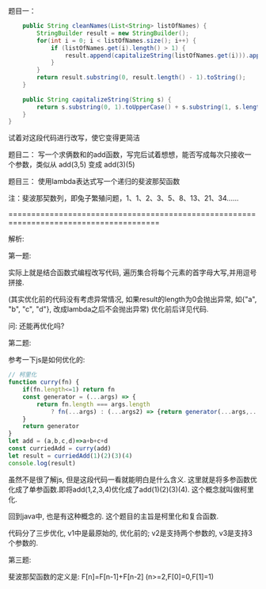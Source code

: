 题目一：
```java
    public String cleanNames(List<String> listOfNames) {
        StringBuilder result = new StringBuilder();
        for(int i = 0; i < listOfNames.size(); i++) {
            if (listOfNames.get(i).length() > 1) {
                result.append(capitalizeString(listOfNames.get(i))).append(",");
            }
        }
        return result.substring(0, result.length() - 1).toString();
    }
 
    public String capitalizeString(String s) {
        return s.substring(0, 1).toUpperCase() + s.substring(1, s.length());
    }
}

```

试着对这段代码进行改写，使它变得更简洁

题目二：
写一个求俩数和的add函数，写完后试着想想，能否写成每次只接收一个参数，类似从 add(3,5) 变成 add(3)(5)

题目三：
使用lambda表达式写一个递归的斐波那契函数

注：斐波那契数列，即兔子繁殖问题，1、1、2、3、5、8、13、21、34......



=======================================================================================

解析:

第一题:

实际上就是结合函数式编程改写代码, 遍历集合将每个元素的首字母大写,并用逗号拼接.

(其实优化前的代码没有考虑异常情况, 如果result的length为0会抛出异常, 如{"a", "b", "c", "d"}, 改成lambda之后不会抛出异常) 优化前后详见代码.

问: 还能再优化吗?



第二题:

参考一下js是如何优化的:

```js
// 柯里化
function curry(fn) {
    if(fn.length<=1) return fn
    const generator = (...args) => {
        return fn.length === args.length 
            ? fn(...args) : (...args2) => {return generator(...args,...args2)}
    }
    return generator
}
let add = (a,b,c,d)=>a+b+c+d
const curriedAdd = curry(add)
let result = curriedAdd(1)(2)(3)(4)
console.log(result)
```

虽然不是很了解js, 但是这段代码一看就能明白是什么含义. 这里就是将多参函数优化成了单参函数.即将add(1,2,3,4)优化成了add(1)(2)(3)(4). 这个概念就叫做柯里化.

回到java中, 也是有这种概念的. 这个题目的主旨是柯里化和复合函数.

代码分了三步优化, v1中是最原始的, 优化前的; v2是支持两个参数的, v3是支持3个参数的.





第三题:

斐波那契函数的定义是: F[n]=F[n-1]+F[n-2] (n>=2,F[0]=0,F[1]=1)



